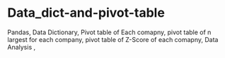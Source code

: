 # Data_dict-and-pivot-table
Pandas, Data Dictionary, Pivot table of Each comapny, pivot table of n largest for each company, pivot table of Z-Score of each comapny, Data Analysis , 
